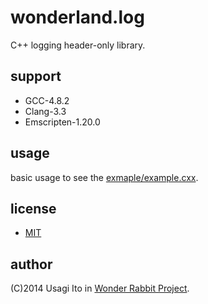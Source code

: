 # wonderland.log

C++ logging header-only library.

## support

- GCC-4.8.2
- Clang-3.3
- Emscripten-1.20.0

## usage

basic usage to see the [exmaple/example.cxx](example/example.cxx).

## license

- [MIT](LICENSE)

## author

(C)2014 Usagi Ito in [Wonder Rabbit Project](http://www.WonderRabbitProject.net/).
